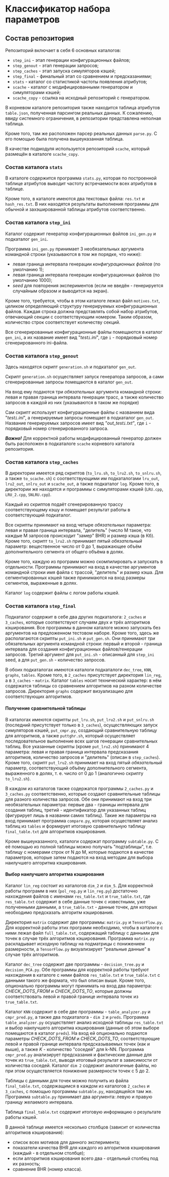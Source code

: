 # Классификатор набора параметров
## Состав репозитория

Репозиторий включает в себя 6 основных каталогов:

* `step_ini` - этап генерации конфигурационных файлов;
* `step_genout` - этап генерации запросов;
* `step_caches` - этап запуска симуляторов кэшей;
* `step_final` - финальный этап со сравнением и предсказаниями;
* `stats` - каталог со статистикой частоты появления атрибутов;
* `scache` - каталог с модифицированными генератором и симуляторами кэшей;
* `scache_copy` - ссылка на исходный репозиторий с генератором.

В корневом каталоге репозитория также находится таблица атрибутов `table.json`, полученная парсингом реальных данных. К сожалению, ввиду системного ограничения, в репозитории представлена неполная таблица.

Кроме того, там же расположен парсер реальных данных `parse.py`. С его помощью была получена вышеуказанная таблица.

В качестве подмодуля используется репозиторий `scache`, который размещён в каталоге `scache_copy`.

### Состав каталога `stats`

В каталоге содержится программа `stats.py`, которая по построенной таблице атрибутов выводит частоту встречаемости всех атрибутов в таблице. 

Кроме того, в каталоге имеются два текстовых файла: `res.txt` и `hash_res.txt`. В них находятся результаты выполнения программы для обычной и захэшированной таблицы атрибутов соответственно.

### Состав каталога `step_ini`

Каталог содержит генератор конфигурационных файлов `ini_gen.py` и подкаталог `gen_ini`.

Программа `ini_gen.py` принимает 3 необязательных аргумента командной строки (указываются в том же порядке, что ниже): 

* левая граница интервала генерации _конфигурационных файлов_ (по умолчанию 1);
* левая граница интервала генерации конфигурационных файлов (по умолчанию 1000);
* _seed_ для повторения экспериментов (если не введён - генерируется случайным образом и выводится на экран).

Кроме того, требуется, чтобы в этом каталоге лежал файл `motives.txt`, целиком определяющий структуру генерируемых конфигурационных файлов. Каждая строка должна представлять собой набор атрибутов, отвечающий секции с соответствующим номером. Таким образом, количество строк соответствует количеству секций.

Все сгенерированные конфигурационные файлы помещаются в каталог `gen_ini`, а их название имеет вид "_test`i`.ini_", где `i` - порядковый номер сгенерированного ini-файла.


### Состав каталога `step_genout`

Здесь находятся скрипт `generation.sh` и подкаталог `gen_out`. 

Скрипт `generation.sh` осуществляет запуск генератора запросов, а сами сгенерированные запросы помещаются в каталог `gen_out`.

На вход ему подаются три _обязательных_ аргумента командной строки: левая и правая граница интервала генерации трасс, а также количество запросов в каждой из них (указываются в таком же порядке)

Сам скрипт использует конфигурационные файлы с названием вида "_test`i`.ini_", а генерируемые запросы помещает в подкаталог `gen_out`.
Название генерируемых запросов имеет вид  _"out_test`i`.txt"_, где `i` - порядковый номер сгенерированного запроса.

***Важно!*** Для корректной работы модифицированный генератор должен быть расположен в подкаталоге `scache` корневого каталога репозитория.

### Состав каталога `step_caches`

В директории имеется ряд скриптов (`to_lru.sh`, `to_lru2.sh`, `to_snlru.sh`, а также `to_scache.sh`) с соответствующими им подкаталогами `lru_out`, `lru2_out`, `snlru_out` и `scache_out`, а также подкаталог `log`. Кроме того, в директории же находятся и программы с симуляторами кэшей (`LRU.cpp`, `LRU_2.cpp`, `SNLRU.cpp`). 

Каждый из скриптов подаёт сгенерированную трассу соответствующему кэшу и помещает результат работы в соответствующий подкаталог.

Все скрипты принимают на вход четыре _обязательных_ параметра: левая и правая граница интервала, "делитель" (число M такое, что каждые M запросов происходит "замер" BHR) и размер кэша (в Кб). Кроме того, скрипт `to_lru2.sh` принимает пятый _обязательный_ параметр: вещественное число от 0 до 1, выражающее объём дополнительного сегмента от общего объёма в долях.

Кроме того, каждую из программ можно скомпилировать и запускать в отдельности. Программы принимают на вход в качестве аргументов командной строки имя файла с трассой, "делитель" и размер кэша. Для сегментированных кэшей также принимаются на вход размеры сегментов, выраженные в долях.

Каталог `log` содержит файлы с логом работы кэшей.

### Состав каталога `step_final`

Подкаталог содержит в себе два других подкаталога: `2_caches` и `3_caches`, которые соответствуют случаям двух и трёх алгоритмов кэширования.
Все программы в данном каталоге можно запускать без аргументов на предложенном тестовом наборе. Кроме того, здесь же располагаются скрипты `put_ini.sh` и `put_gen.sh`. Они принимают _три_ обязательных аргумента командной строки: первый и второй - граница интервала для создания конфигурационных файлов/генерации запросов. Третий аргумент для `put_ini.sh` - описанный для `step_ini` seed, а для `put_gen.sh` - количество запросов.

В обоих подкаталогах имеются каталоги подкаталоги `dec_tree`, `KNN`, `graphs`, `tables`. Кроме того, в `2_caches` присутствует директория `lin_reg`, а в `3_caches` - `matrix`. Каталог `tables` носит технический характер: в нём содержатся таблицы со сравнением алгоритмов на разном количестве запросов. Директория `graphs` содержит визуализацию для соответствующих алгоритмов.

#### Получение сравнительной таблицы

В каталогах имеются скрипты `put_lru.sh`, `put_lru2.sh` и `put_snlru.sh` (последний присутствует только в `3_caches`), осуществляющих запуск симуляторов кэшей, `put_cmpr.py`, создающий сравнительную таблицу для алгоритмов, а также `puttghr.sh`, который осуществляет последовательное выполнение всех шагов генерации сравнительных таблиц. Все указанные скрипты (кроме `put_lru2.sh`) принимают 4 параметра: левая и правая граница интервала предсказания алгоритмов, количество запросов и "делитель" (описан в `step_caches`). Кроме того, скрипт `put_lru2.sh` принимает на вход пятый _обязательный_ параметр, соответствующий объёму дополнительного сегмента, выраженного в долях, т. е. число от 0 до 1 (аналогично скрипту `to_lru2.sh`).

В каждом из каталогов также содержатся программы `2_caches.py` и `3_caches.py` соответственно, которые создают сравнительные таблицы для разного количества запросов. Обе они принимают на вход три необязательных параметра: первые два - границы интервала для создания таблиц, третий - идентификатор для указанных таблиц (фигурирует лишь в названии самих таблиц). Такие же параметры на вход принимает программа `compare.py`, которая осуществляет анализ таблиц из `tables` и формирует итоговую сравнительную таблицу `final_table.txt` для алгоритмов кэширования.

Кроме вышеуказанного, каталоги содержат программу `subtable.py`. С её помощью из полной таблицы можно получать "подтаблицы", т.е. таблицу с номерами строк от N до M, которые подаются в качестве параметров, которые затем подаются на вход методам для выбора наилучшего алгоритма кэширования.

#### Выбор наилучшего алгоритма кэширования

Каталог `lin_reg` состоит из каталогов `dim_2` и `dim_5`. Для корректной работы программ в них (`pol_reg.py` и `lin_reg.py`) достаточно нахождения файлов с именами `res_table.txt` и `true_table.txt`, где `res_table.txt` содержит в себе данные точек с известными, уже полученными данными, а `true_table.txt` - данные точек, для которых необходимо предсказать алгоритм кэширования.

Директория `matrix` содержит две программы: `matrix.py` и `TensorFlow.py`. Для корректной работы этих программ необходимо, чтобы в каталоге с ними лежал файл `full_table.txt`, содержащий таблицу с данными для точек в случае трёх алгоритмов кэширования. Программа `matrix.py` раскладывает исходную таблицу на подматрицы с понижением размерности, а `TensorFlow.py` визуализирует "реальные данные" в случае трёх алгоритмов.

Каталог `dec_tree` содержит две программы - `decision_tree.py` и `decision_PCA.py`. Обе программы для корректной работы требуют нахождения в каталоге с ними файлов `res_table.txt` и `true_table.txt` с данными такого же формата, что был описан выше. Кроме того, опционально программы могут принимать на вход два параметра: _CHECK_DOTS_FROM_ и _CHECK_DOTS_TO_, которые должны соответствовать левой и правой границе интервала точек из `true_table.txt`.

Каталог `KNN` содержит в себе две программы - `table_analyzer.py` и `cmpr_pred.py`, а также два подкаталога - `dim 2` и `preds`.  Программа `table_analyzer.py` осуществляет анализ исходной таблицы `res_table.txt` и выбор наилучшего алгоритма кэширования (данные об этом выборе помещаются в каталог `preds`). На вход ей опционально подаются параметры _CHECK_DOTS_FROM_ и _CHECK_DOTS_TO_, соответствующие левой и правой границе интервала предсказываемых точек (как и выше), а также _K_ - количество "соседей" для k-NN. Программа `cmpr_pred.py` анализирует предсказания и фактические данные для точек из `true_table.txt`, выводя итоговый результат в зависимости от количества соседей. Каталог `dim 2` содержит аналогичные файлы, но при этом осуществляется понижение размерности точек с 5 до 2.

Таблицы с данными для точек можно получить из файла `final_table.txt`, содержащимся в каждом из каталогов `2_caches` и `3_caches`, с помощью программы `subtable.py`, находящейся там же. Программа `subtable.py` принимает два аргумента: левую и правую границу желаемого интервала.

Таблица `final_table.txt` содержит итоговую информацию о результате работы кэшей.

В данной таблице имеется несколько столбцов (зависит от количества алгоритмов кэширования):

* список всех мотивов для данного эксперимента;
* показатели качества BHR для каждого из алгоритмов кэширования (каждый - в отдельном столбце);
* если алгоритмов кэширования всего два - отдельный столбец под их разность;
* сравнение BHR (номер класса).

